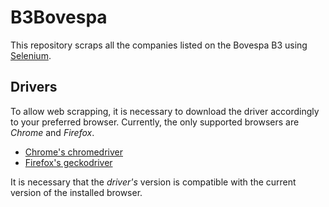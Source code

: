 # B3Bovespa

This repository scraps all the companies listed on the Bovespa B3 using [Selenium](https://selenium-python.readthedocs.io).

## Drivers

To allow web scrapping, it is necessary to download the driver accordingly to your preferred
browser. Currently, the only supported browsers are *Chrome* and *Firefox*.

* [Chrome's chromedriver](https://sites.google.com/a/chromium.org/chromedriver/downloads)
* [Firefox's geckodriver](https://github.com/mozilla/geckodriver/releases)

It is necessary that the *driver's* version is compatible with the current version
of the installed browser. 